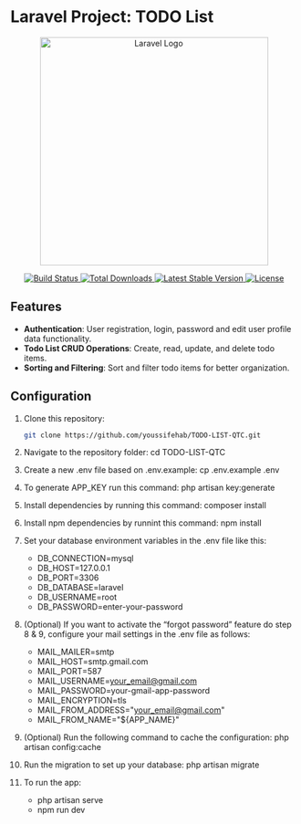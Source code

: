 # Laravel Project: TODO List

<p align="center">
  <a href="https://laravel.com" target="_blank">
    <img src="https://raw.githubusercontent.com/laravel/art/master/logo-lockup/5%20SVG/2%20CMYK/1%20Full%20Color/laravel-logolockup-cmyk-red.svg" width="400" alt="Laravel Logo">
  </a>
</p>

<p align="center">
  <a href="https://github.com/laravel/framework/actions">
    <img src="https://github.com/laravel/framework/workflows/tests/badge.svg" alt="Build Status">
  </a>
  <a href="https://packagist.org/packages/laravel/framework">
    <img src="https://img.shields.io/packagist/dt/laravel/framework" alt="Total Downloads">
  </a>
  <a href="https://packagist.org/packages/laravel/framework">
    <img src="https://img.shields.io/packagist/v/laravel/framework" alt="Latest Stable Version">
  </a>
  <a href="https://packagist.org/packages/laravel/framework">
    <img src="https://img.shields.io/packagist/l/laravel/framework" alt="License">
  </a>
</p>

## Features

- **Authentication**: User registration, login, password and edit user profile data functionality.
- **Todo List CRUD Operations**: Create, read, update, and delete todo items.
- **Sorting and Filtering**: Sort and filter todo items for better organization.

## Configuration

1. Clone this repository:

   ```bash
   git clone https://github.com/youssifehab/TODO-LIST-QTC.git

2. Navigate to the repository folder: cd TODO-LIST-QTC

3. Create a new .env file based on .env.example: cp .env.example .env

4. To generate APP_KEY run this command: php artisan key:generate

5. Install dependencies by running this command: composer install

6. Install npm dependencies by runnint this command: npm install

7. Set your database environment variables in the .env file like this:
    - DB_CONNECTION=mysql
    - DB_HOST=127.0.0.1
    - DB_PORT=3306
    - DB_DATABASE=laravel
    - DB_USERNAME=root
    - DB_PASSWORD=enter-your-password

8. (Optional) If you want to activate the “forgot password” feature do step 8 & 9, configure your mail settings in the .env file as follows:
    - MAIL_MAILER=smtp
    - MAIL_HOST=smtp.gmail.com
    - MAIL_PORT=587
    - MAIL_USERNAME=your_email@gmail.com
    - MAIL_PASSWORD=your-gmail-app-password
    - MAIL_ENCRYPTION=tls
    - MAIL_FROM_ADDRESS="your_email@gmail.com"
    - MAIL_FROM_NAME="${APP_NAME}"

9. (Optional) Run the following command to cache the configuration: php artisan config:cache

10. Run the migration to set up your database: php artisan migrate

11. To run the app:
    - php artisan serve
    - npm run dev


